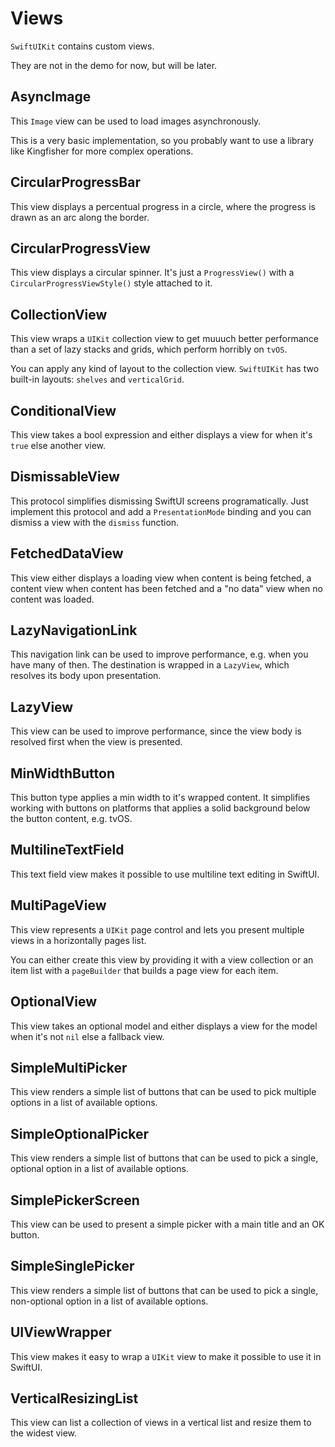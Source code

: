 # Views

`SwiftUIKit` contains custom views. 

They are not in the demo for now, but will be later. 


## AsyncImage

This `Image` view can be used to load images asynchronously. 

This is a very basic implementation, so you probably want to use a library like Kingfisher for more complex operations.


## CircularProgressBar

This view displays a percentual progress in a circle, where the progress is drawn as an arc along the border.


## CircularProgressView

This view displays a circular spinner. It's just a `ProgressView()` with a `CircularProgressViewStyle()`  style attached to it.


## CollectionView

This view wraps a `UIKit` collection view to get muuuch better performance than a set of lazy stacks and grids, which perform horribly on `tvOS`.

You can apply any kind of layout to the collection view. `SwiftUIKit` has two built-in layouts: `shelves` and `verticalGrid`.


## ConditionalView

This view takes a bool expression and either displays a view for when it's `true` else another view.


## DismissableView

This protocol simplifies dismissing SwiftUI screens programatically. Just implement this protocol and add a `PresentationMode` binding and you can dismiss a view with the `dismiss` function.


## FetchedDataView

This view either displays a loading view when content is being fetched, a content view when content has been fetched and a "no data" view when no content was loaded.


## LazyNavigationLink

This navigation link can be used to improve performance, e.g. when you have many of then. The destination is wrapped in a `LazyView`, which resolves its body upon presentation.


## LazyView

This view can be used to improve performance, since the view body is resolved first when the view is presented.


## MinWidthButton

This button type applies a min width to it's wrapped content. It simplifies working with buttons on platforms that applies a solid background below the button content, e.g. tvOS.


## MultilineTextField

This text field view makes it possible to use multiline text editing in SwiftUI.


## MultiPageView

This view represents a `UIKit` page control and lets you present multiple views in a horizontally pages list. 

You can either create this view by providing it with a view collection or an item list with a `pageBuilder` that builds a page view for each item.


## OptionalView

This view takes an optional model and either displays a view for the model when it's not `nil` else a fallback view.


## SimpleMultiPicker

This view renders a simple list of buttons that can be used to pick multiple options in a list of available options.


## SimpleOptionalPicker

This view renders a simple list of buttons that can be used to pick a single, optional option in a list of available options.


## SimplePickerScreen

This view can be used to present a simple picker with a main title and an OK button.


## SimpleSinglePicker

This view renders a simple list of buttons that can be used to pick a single, non-optional option in a list of available options.


## UIViewWrapper

This view makes it easy to wrap a `UIKit` view to make it possible to use it in SwiftUI.


## VerticalResizingList

This view can list a collection of views in a vertical list and resize them to the widest view.

